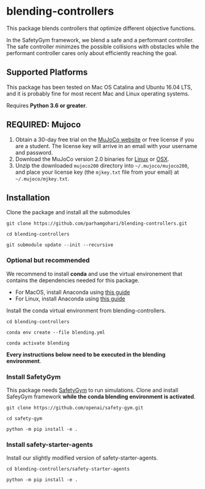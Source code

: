 # blending-controllers
This package blends controllers that optimize different objective functions.

In the SafetyGym framework, we blend a safe and a performant controller. The safe controller minimzes the possible collisions with obstacles while the performant controller cares only about efficiently reaching the goal.

## Supported Platforms
This package has been tested on Mac OS Catalina and Ubuntu 16.04 LTS, and it is probably fine for most recent Mac and Linux operating systems.

Requires **Python 3.6 or greater**.

## REQUIRED: Mujoco

1. Obtain a 30-day free trial on the [MuJoCo website](https://www.roboti.us/license.html)
   or free license if you are a student.
   The license key will arrive in an email with your username and password.
2. Download the MuJoCo version 2.0 binaries for
   [Linux](https://www.roboti.us/download/mujoco200_linux.zip) or
   [OSX](https://www.roboti.us/download/mujoco200_macos.zip).
3. Unzip the downloaded `mujoco200` directory into `~/.mujoco/mujoco200`,
   and place your license key (the `mjkey.txt` file from your email)
   at `~/.mujoco/mjkey.txt`.

## Installation

Clone the package and install all the submodules
```
git clone https://github.com/parhamgohari/blending-controllers.git

cd blending-controllers

git submodule update --init --recursive
```

### Optional but recommended
We recommend to install **conda** and use the virtual environement that contains the dependencies needed for this package.
- For MacOS, install Anaconda using [this guide](https://docs.conda.io/projects/conda/en/latest/user-guide/install/macos.html)
- For Linux, install Anaconda using [this guide](https://docs.conda.io/projects/conda/en/latest/user-guide/install/linux.html)

Install the conda virtual environment from blending-controllers.
```
cd blending-controllers

conda env create --file blending.yml

conda activate blending
```

**Every instructions below need to be executed in the blending environment**.


### Install SafetyGym

This package needs [SafetyGym](https://openai.com/blog/safety-gym/) to run simulations. Clone and install SafeyGym framework **while the conda blending environment is activated**.
```
git clone https://github.com/openai/safety-gym.git

cd safety-gym

python -m pip install -e .
```

### Install safety-starter-agents

Install our slightly modified version of safety-starter-agents.
```
cd blending-controllers/safety-starter-agents

python -m pip install -e .
```
<!--
## Learning a safe or performant policy
```
cd blending-controllers/safety-starter-agents/scripts
python experiment.py --cpu=cpu --objective='performant or safe' --task=Goal2 --seed=seed
```
where cpu specifies the number of cores you want to allocate and seed is a seed for the gym simulator. The choice of the performant or safe policy can be specified using --objective.

## Testing a learnt policy
To test a policy, check if the policy has been first created in the '''blending-controllers/safety-starter-agents/data'''. Then execute the following command
```
cd blending-controllers/safety-starter-agents/scripts
python test_policy.py /path/to/data
```

## Blending policy
To run the blending algorthm, follow the commands
```
cd blending-controllers/
python3 MOGLB.py <directory to the safe policy> <directory to the performant policy>
```

## Visualizing the plots
To show the plots as presented in the paper, a safe and performant policies must have been first computed with a blended policy. Then, execute the following command
```
cd blending-controllers/safety-starter-agents/scripts
python3 plot.py <data CPO> <data PPO-Lagragian> --safepath <directory to the safe policy> --perfpath <directory to the performant policy> --blendpath <path> --regretpath <path> --legend CPO PPO-Lagragian --value AverageEpRet AverageEpCost
```
``` -->
